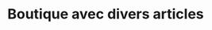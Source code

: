 ---
title: "Boutique avec divers articles"
url: /nzerekore/boutique-avec-divers-articles-5/
shop: commodité
---